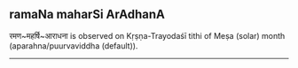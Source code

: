 ## ramaNa maharSi ArAdhanA

रमण~महर्षि~आराधना is observed on Kṛṣṇa-Trayodaśī tithi of Meṣa (solar) month (aparahna/puurvaviddha (default)).


---
